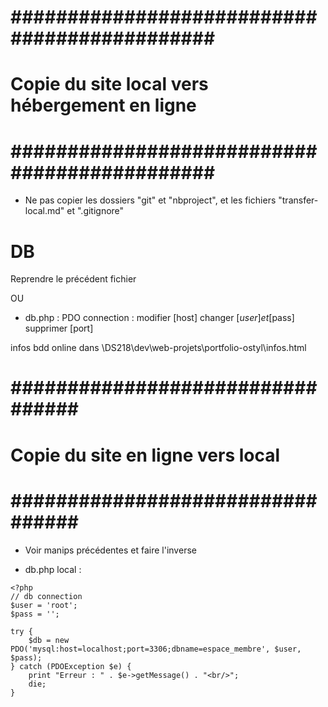 # ############################################# #
# Copie du site local vers hébergement en ligne #
# ############################################# #

- Ne pas copier les dossiers "git" et "nbproject", et les fichiers "transfer-local.md" et ".gitignore"

# DB #

Reprendre le précédent fichier

OU

- db.php : PDO connection : 
        modifier [host]
        changer [$user] et [$pass]
        supprimer [port]

infos bdd online dans \\DS218\dev\web-projets\portfolio-ostyl\infos.html


# ################################# #
# Copie du site en ligne vers local #
# ################################# #

- Voir manips précédentes et faire l'inverse

- db.php local : 

```
<?php
// db connection
$user = 'root';
$pass = '';

try {
    $db = new PDO('mysql:host=localhost;port=3306;dbname=espace_membre', $user, $pass);
} catch (PDOException $e) {
    print "Erreur : " . $e->getMessage() . "<br/>";
    die;
}
```